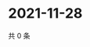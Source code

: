 # 2021-11-28

共 0 条

<!-- BEGIN WEIBO -->
<!-- 最后更新时间 Sun Nov 28 2021 10:29:05 GMT+0800 (China Standard Time) -->

<!-- END WEIBO -->
